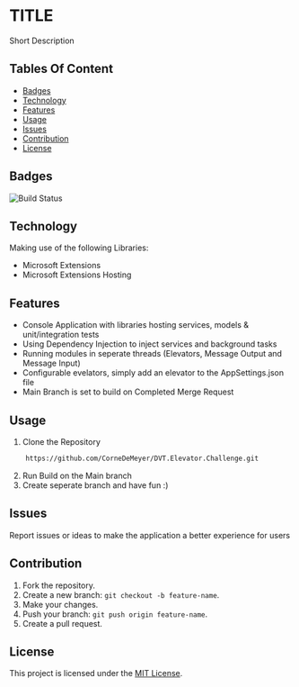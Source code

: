 # TITLE
Short Description

## Tables Of Content
- [Badges](#Badges)
- [Technology](#Technology)
- [Features](#Features)
- [Usage](#Usage)
- [Issues](#Issues)
- [Contribution](#Contribution)
- [License](#License)

## Badges
![Build Status](https://travis-ci.org/CorneDeMeyer/DVT.Elevator.Challenge.svg?branch=main)

## Technology
Making use of the following Libraries:
- Microsoft Extensions
- Microsoft Extensions Hosting

## Features
- Console Application with libraries hosting services, models & unit/integration tests
- Using Dependency Injection to inject services and background tasks
- Running modules in seperate threads (Elevators, Message Output and Message Input)
- Configurable evelators, simply add an elevator to the AppSettings.json file
- Main Branch is set to build on Completed Merge Request

## Usage
1. Clone the Repository
```bash
	https://github.com/CorneDeMeyer/DVT.Elevator.Challenge.git
```
2. Run Build on the Main branch
3. Create seperate branch and have fun :)

## Issues
Report issues or ideas to make the application a better experience for users

## Contribution
1. Fork the repository.
2. Create a new branch: `git checkout -b feature-name`.
3. Make your changes.
4. Push your branch: `git push origin feature-name`.
5. Create a pull request.

## License
This project is licensed under the [MIT License](LICENSE).